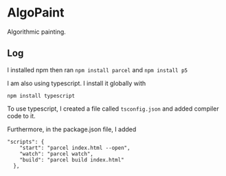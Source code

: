 # AlgoPaint
 Algorithmic painting.

## Log
I installed npm then ran
``` npm install parcel ```
and
``` npm install p5 ```

I am also using typescript. I install it globally with

``` npm install typescript ```

To use typescript, I created a file called ```tsconfig.json``` and added compiler code to it.

Furthermore, in the package.json file, I added

```
"scripts": {
    "start": "parcel index.html --open",
    "watch": "parcel watch",
    "build": "parcel build index.html"
  },
```
